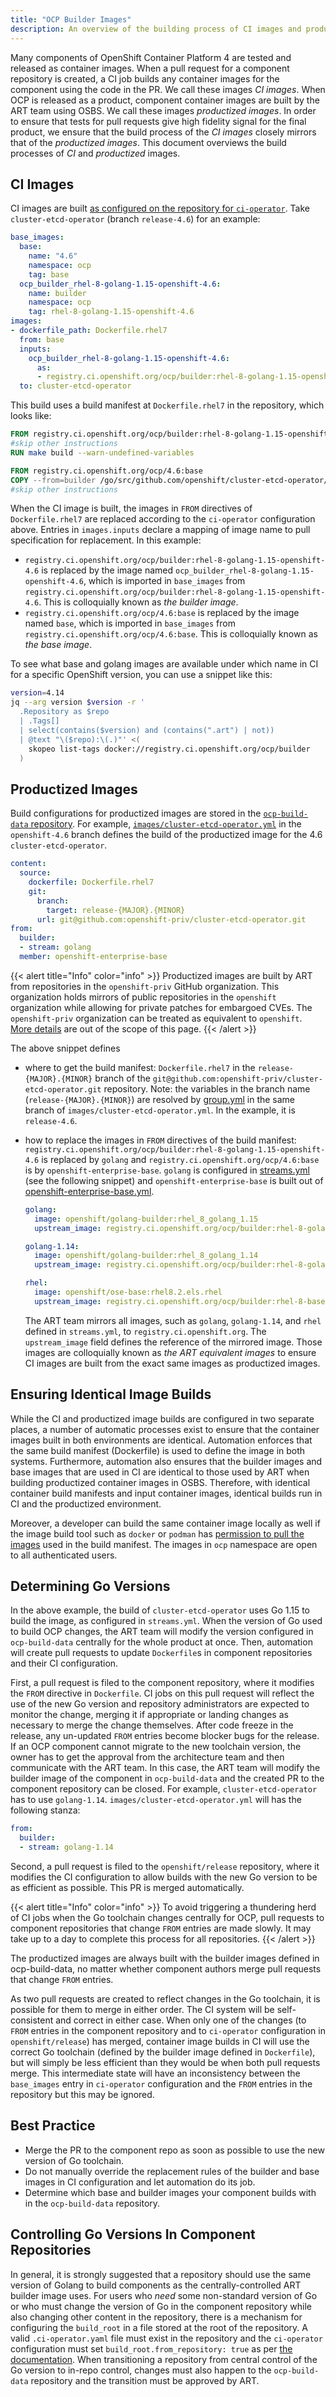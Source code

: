 ```yaml
---
title: "OCP Builder Images"
description: An overview of the building process of CI images and productized images.
---
```


Many components of OpenShift Container Platform 4 are tested and released as container images. When a pull request for a component repository is created, a CI job builds any container images for the component using the code in the PR. We call these images _CI images_. When OCP is released as a product, component container images are built by the ART team using OSBS. We call these images _productized images_. In order to ensure that tests for pull requests give high fidelity signal for the final product, we ensure that the build process of the _CI images_ closely mirrors that of the _productized images_. This document overviews the build processes of _CI_ and _productized_ images.

## CI Images

CI images are built [as configured on the repository for `ci-operator`](/docs/architecture/ci-operator/#building-container-images). Take `cluster-etcd-operator` (branch `release-4.6`) for an example:

```yaml
base_images:
  base:
    name: "4.6"
    namespace: ocp
    tag: base
  ocp_builder_rhel-8-golang-1.15-openshift-4.6:
    name: builder
    namespace: ocp
    tag: rhel-8-golang-1.15-openshift-4.6
images:
- dockerfile_path: Dockerfile.rhel7
  from: base
  inputs:
    ocp_builder_rhel-8-golang-1.15-openshift-4.6:
      as:
      - registry.ci.openshift.org/ocp/builder:rhel-8-golang-1.15-openshift-4.6
  to: cluster-etcd-operator
```

This build uses a build manifest at `Dockerfile.rhel7` in the repository, which looks like:

```Dockerfile
FROM registry.ci.openshift.org/ocp/builder:rhel-8-golang-1.15-openshift-4.6 AS builder
#skip other instructions
RUN make build --warn-undefined-variables

FROM registry.ci.openshift.org/ocp/4.6:base
COPY --from=builder /go/src/github.com/openshift/cluster-etcd-operator/bindata/bootkube/bootstrap-manifests /usr/share/bootkube/manifests/bootstrap-manifests/
#skip other instructions
```

When the CI image is built, the images in `FROM` directives of `Dockerfile.rhel7` are replaced according to the `ci-operator` configuration above. Entries in `images.inputs` declare a mapping of image name to pull specification for replacement. In this example:

* `registry.ci.openshift.org/ocp/builder:rhel-8-golang-1.15-openshift-4.6` is replaced by the image named `ocp_builder_rhel-8-golang-1.15-openshift-4.6`, which is imported in `base_images` from `registry.ci.openshift.org/ocp/builder:rhel-8-golang-1.15-openshift-4.6`. This is colloquially known as _the builder image_.
* `registry.ci.openshift.org/ocp/4.6:base` is replaced by the image named `base`, which is imported in `base_images` from `registry.ci.openshift.org/ocp/4.6:base`. This is colloquially known as _the base image_.

To see what base and golang images are available under which name in CI for a specific OpenShift version, you can use a snippet like this:
```bash
version=4.14
jq --arg version $version -r '
  .Repository as $repo
  | .Tags[]
  | select(contains($version) and (contains(".art") | not))
  | @text "\($repo):\(.)"' <(
    skopeo list-tags docker://registry.ci.openshift.org/ocp/builder
  )
```

## Productized Images

Build configurations for productized images are stored in the [`ocp-build-data` repository](https://github.com/openshift/ocp-build-data). For example, [`images/cluster-etcd-operator.yml`](https://github.com/openshift/ocp-build-data/blob/openshift-4.6/images/cluster-etcd-operator.yml) in the `openshift-4.6` branch defines the build of the productized image for the 4.6 `cluster-etcd-operator`. 


```yaml
content:
  source:
    dockerfile: Dockerfile.rhel7
    git:
      branch:
        target: release-{MAJOR}.{MINOR}
      url: git@github.com:openshift-priv/cluster-etcd-operator.git
from:
  builder:
  - stream: golang
  member: openshift-enterprise-base
```

{{< alert title="Info" color="info" >}}
Productized images are built by ART from repositories in the `openshift-priv` GitHub organization. This organization holds mirrors of public repositories in the `openshift` organization while allowing for private patches for embargoed CVEs. The `openshift-priv` organization can be treated as equivalent to `openshift`. [More details](/docs/architecture/private-repositories/#openshift-priv-organization) are out of the scope of this page.
{{< /alert >}}

The above snippet defines
* where to get the build manifest: `Dockerfile.rhel7` in the `release-{MAJOR}.{MINOR}` branch of the `git@github.com:openshift-priv/cluster-etcd-operator.git` repository. Note: the variables in the branch name (`release-{MAJOR}.{MINOR}`) are resolved by [group.yml](https://github.com/openshift/ocp-build-data/blob/eadfec1553e8b8880a3b637c8ea54143431d0bcd/group.yml#L3-L5) in the same branch of `images/cluster-etcd-operator.yml`. In the example, it is `release-4.6`.
* how to replace the images in `FROM` directives of the build manifest: `registry.ci.openshift.org/ocp/builder:rhel-8-golang-1.15-openshift-4.6` is replaced by `golang` and `registry.ci.openshift.org/ocp/4.6:base` is by `openshift-enterprise-base`. `golang` is configured in [streams.yml](https://github.com/openshift/ocp-build-data/blob/eadfec1553e8b8880a3b637c8ea54143431d0bcd/streams.yml#L75) (see the following snippet) and `openshift-enterprise-base` is built out of [openshift-enterprise-base.yml](https://github.com/openshift/ocp-build-data/blob/openshift-4.6/images/openshift-enterprise-base.yml).

  ```yaml
  golang:
    image: openshift/golang-builder:rhel_8_golang_1.15
    upstream_image: registry.ci.openshift.org/ocp/builder:rhel-8-golang-1.15-openshift-{MAJOR}.{MINOR}

  golang-1.14:
    image: openshift/golang-builder:rhel_8_golang_1.14
    upstream_image: registry.ci.openshift.org/ocp/builder:rhel-8-golang-openshift-{MAJOR}.{MINOR}

  rhel:
    image: openshift/ose-base:rhel8.2.els.rhel
    upstream_image: registry.ci.openshift.org/ocp/builder:rhel-8-base-openshift-{MAJOR}.{MINOR}
  ```

  The ART team mirrors all images, such as `golang`, `golang-1.14`, and `rhel` defined in `streams.yml`, to `registry.ci.openshift.org`. The `upstream_image` field defines the reference of the mirrored image. Those images are colloquially known as _the ART equivalent images_ to ensure CI images are built from the exact same images as productized images.

## Ensuring Identical Image Builds
While the CI and productized image builds are configured in two separate places, a number of automatic processes exist to ensure that the container images built in both environments are identical. Automation enforces that the same build manifest (Dockerfile) is used to define the image in both systems. Furthermore, automation also ensures that the builder images and base images that are used in CI are identical to those used by ART when building productized container images in OSBS. Therefore, with identical container build manifests and input container images, identical builds run in CI and the productized environment.

Moreover, a developer can build the same container image locally as well if the image build tool such as `docker` or `podman` has [permission to pull the images](/docs/how-tos/use-registries-in-build-farm/#how-do-i-access-to-qci) used in the build manifest. The images in `ocp` namespace are open to all authenticated users.

## Determining Go Versions
In the above example, the build of `cluster-etcd-operator` uses Go 1.15 to build the image, as configured in `streams.yml`. When the version of Go used to build OCP changes, the ART team will modify the version configured in `ocp-build-data` centrally for the whole product at once. Then, automation will create pull requests to update `Dockerfile`s in component repositories and their CI configuration.

First, a pull request is filed to the component repository, where it modifies the `FROM` directive in `Dockerfile`. CI jobs on this pull request will reflect the use of the new Go version and repository administrators are expected to monitor the change, merging it if appropriate or landing changes as necessary to merge the change themselves. After code freeze in the release, any un-updated `FROM` entries become blocker bugs for the release. If an OCP component cannot migrate to the new toolchain version, the owner has to get the approval from the architecture team and then communicate with the ART team. In this case, the ART team will modify the builder image of the component in `ocp-build-data` and the created PR to the component repository can be closed. For example, `cluster-etcd-operator` has to use `golang-1.14`. `images/cluster-etcd-operator.yml` will has the following stanza:

  ```yaml
  from:
    builder:
    - stream: golang-1.14
  ```

Second, a pull request is filed to the `openshift/release` repository, where it modifies the CI configuration to allow builds with the new Go version to be as efficient as possible. This PR is merged automatically.

{{< alert title="Info" color="info" >}}
To avoid triggering a thundering herd of CI jobs when the Go toolchain changes centrally for OCP, pull requests to component repositories that change `FROM` entries are made slowly. It may take up to a day to complete this process for all repositories.
{{< /alert >}}

The productized images are always built with the builder images defined in ocp-build-data, no matter whether component authors merge pull requests that change `FROM` entries.

As two pull requests are created to reflect changes in the Go toolchain, it is possible for them to merge in either order. The CI system will be self-consistent and correct in either case. When only one of the changes (to `FROM` entries in the component repository and to `ci-operator` configuration in `openshift/release`) has merged, container image builds in CI will use the correct Go toolchain (defined by the builder image defined in `Dockerfile`), but will simply be less efficient than they would be when both pull requests merge. This intermediate state will have an inconsistency between the `base_images` entry in `ci-operator` configuration and the `FROM` entries in the repository but this may be ignored.

## Best Practice

* Merge the PR to the component repo as soon as possible to use the new version of Go toolchain.
* Do not manually override the replacement rules of the builder and base images in CI configuration and let automation do its job.
* Determine which base and builder images your component builds with in the `ocp-build-data` repository.

## Controlling Go Versions In Component Repositories

In general, it is strongly suggested that a repository should use the same version of Golang to build components as the centrally-controlled ART builder image uses. For users who *need* some non-standard version of Go or who must change the version of Go in the component repository while also changing other content in the repository, there is a mechanism for configuring the `build_root` in a file stored at the root of the repository. A valid `.ci-operator.yaml` file must exist in the repository and the `ci-operator` configuration must set `build_root.from_repository: true` as per [the documentation](/docs/architecture/ci-operator/#build-root-image). When transitioning a repository from central control of the Go version to in-repo control, changes must also happen to the `ocp-build-data` repository and the transition must be approved by ART.
